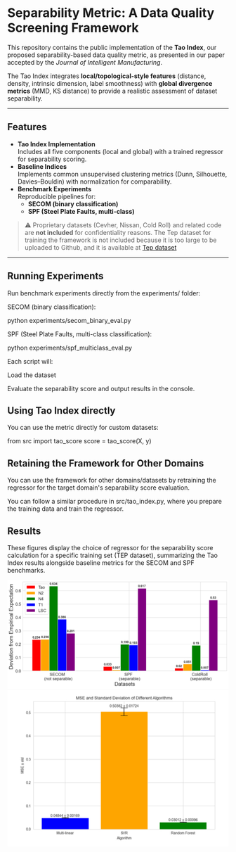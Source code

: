 # Separability Metric: A Data Quality Screening Framework

This repository contains the public implementation of the **Tao Index**, our proposed separability-based data quality metric, as presented in our paper accepted by the *Journal of Intelligent Manufacturing*.  

The Tao Index integrates **local/topological-style features** (distance, density, intrinsic dimension, label smoothness) with **global divergence metrics** (MMD, KS distance) to provide a realistic assessment of dataset separability.

---

## Features
- **Tao Index Implementation**  
  Includes all five components (local and global) with a trained regressor for separability scoring.
- **Baseline Indices**  
  Implements common unsupervised clustering metrics (Dunn, Silhouette, Davies–Bouldin) with normalization for comparability.
- **Benchmark Experiments**  
  Reproducible pipelines for:
  - **SECOM (binary classification)**  
  - **SPF (Steel Plate Faults, multi-class)**  

> ⚠️ Proprietary datasets (Cevher, Nissan, Cold Roll) and related code are **not included** for confidentiality reasons. The Tep dataset for training the framework is not included because it is too large to be uploaded to Github, and it is available at [Tep dataset](https://www.kaggle.com/datasets/averkij/tennessee-eastman-process-simulation-dataset)

---

## Running Experiments

Run benchmark experiments directly from the experiments/ folder:

SECOM (binary classification):

python experiments/secom_binary_eval.py


SPF (Steel Plate Faults, multi-class classification):

python experiments/spf_multiclass_eval.py


Each script will:

Load the dataset

Evaluate the separability score and output results in the console.

## Using Tao Index directly

You can use the metric directly for custom datasets:

from src import tao_score
score = tao_score(X, y)

## Retaining the Framework for Other Domains

You can use the framework for other domains/datasets by retraining the regressor for the target domain's separability score evaluation. 

You can follow a similar procedure in src/tao_index.py, where you prepare the training data and train the regressor.

## Results

These figures display the choice of regressor for the separability score calculation for a specific training set (TEP dataset), summarizing the Tao Index results alongside baseline metrics for the SECOM and SPF benchmarks.

<img src="Plots/separability_scores.pdf" alt="Separability Scores" width="600"/>
<img src="Plots/mse_performance.pdf" alt="Performance" width="600"/>
